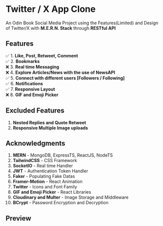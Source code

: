 # Twitter / X App Clone 

An Odin Book Social Media Project using the Features(Limited) and Design of Twitter/X with **M.E.R.N. Stack** through **RESTful API**

## Features
✅ 1. **Like, Post, Retweet, Comment** <br/>
✅ 2. **Bookmarks** <br/>
❌ 3. **Real time Messaging** <br/>
❌ 4. **Explore Articles/News with the use of NewsAPI** <br/>
✅ 5. **Connect with different users [Followers / Following]** <br/>
✅ 6. **Notifications** <br/>
✅ 7. **Responsive Layout** <br/>
❌ 8. **GIF and Emoji Picker** <br/>

## Excluded Features
1. **Nested Replies and Quote Retweet**
2. **Responsive Multiple Image uploads**

## Acknowledgments
1. **MERN** - MongoDB, ExpressTS, ReactJS, NodeTS
2. **TailwindCSS** - CSS Framework
3. **SocketIO** - Real time Handler
4. **JWT** - Authentication Token Handler
5. **Faker** - Populating Fake Datas
6. **Framer-Motion** - React Animation
7. **Twitter** - Icons and Font Family
8. **GIF and Emoji Picker** - React Libraries
9. **Cloudinary and Multer** - Image Storage and Middleware
10. **BCrypt** - Password Encryption and Decryption

## Preview

